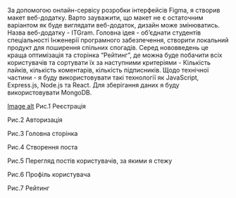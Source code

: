 За допомогою онлайн-сервісу розробки інтерфейсів Figma, я створив макет веб-додатку. Варто зауважити, що макет не є остаточним варіантом як буде виглядати веб-додаток, дизайн може змінюватись. Назва веб-додатку - ITGram. Головна ідея - об’єднати студентів спеціальності Інженерії програмного забезпечення, створити локальний продукт для поширення спільних спогадів.
Серед нововведень це краща оптимізація та сторінка “Рейтинг”, де можна буде побачити всіх користувачів та сортувати їх за наступними критеріями - Кількість лайків, кількість коментарів, кількість підписників. 
Щодо технічної частини - я буду використовувати такі технології як JavaScript, Express.js, Node.js та React. Для зберігання даних я буду використовувати MongoDB.


[Image alt](https://github.com/rusynyaroslav/ITGRAM/raw/{branch}/readme_image/Реєстрація.jpg)
Рис.1 Реєстрація


Рис.2 Авторизація


Рис.3 Головна сторінка

Рис.4 Створення поста


Рис.5 Перегляд постів користувачів, за якими я стежу

Рис.6 Профіль користувача


Рис.7 Рейтинг
